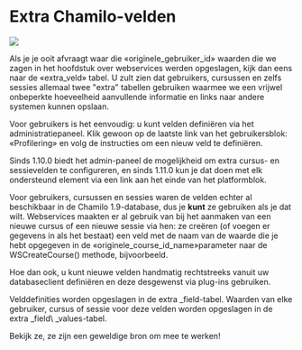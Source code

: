 # Extra Chamilo-velden

![](../.gitbook/assets/images29%20%282%29.png)

Als je je ooit afvraagt waar die «originele\_gebruiker\_id» waarden die we zagen in het hoofdstuk over webservices werden opgeslagen, kijk dan eens naar de «extra\_veld» tabel. U zult zien dat gebruikers, cursussen en zelfs sessies allemaal twee "extra" tabellen gebruiken waarmee we een vrijwel onbeperkte hoeveelheid aanvullende informatie en links naar andere systemen kunnen opslaan.

Voor gebruikers is het eenvoudig: u kunt velden definiëren via het administratiepaneel. Klik gewoon op de laatste link van het gebruikersblok: «Profilering» en volg de instructies om een nieuw veld te definiëren.

Sinds 1.10.0 biedt het admin-paneel de mogelijkheid om extra cursus- en sessievelden te configureren, en sinds 1.11.0 kun je dat doen met elk ondersteund element via een link aan het einde van het platformblok.

Voor gebruikers, cursussen en sessies waren de velden echter al beschikbaar in de Chamilo 1.9-database, dus je **kunt** ze gebruiken als je dat wilt. Webservices maakten er al gebruik van bij het aanmaken van een nieuwe cursus of een nieuwe sessie via hen: ze creëren \(of voegen er gegevens in als het bestaat\) een veld met de naam van de waarde die je hebt opgegeven in de «originele\_course\_id\_name»parameter naar de WSCreateCourse\(\) methode, bijvoorbeeld.

Hoe dan ook, u kunt nieuwe velden handmatig rechtstreeks vanuit uw databaseclient definiëren en deze desgewenst via plug-ins gebruiken.

Velddefinities worden opgeslagen in de extra \_field-tabel. Waarden van elke gebruiker, cursus of sessie voor deze velden worden opgeslagen in de extra \_field\ _values-tabel.

Bekijk ze, ze zijn een geweldige bron om mee te werken!
